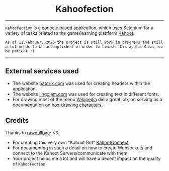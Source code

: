 <br>

<h1 align="center">
  Kahoofection
</h1>

---

`Kahoofection` is a console based application, which uses Selenium for a variety of tasks related to the game/learning plattform [Kahoot](https://kahoot.com/).

`As of 11.February.2025 the project is still work in progress and still a lot needs to be accomplished in order to finish this application, so be patient ;)`

---

## External services used
- The website [patorjk.com](https://patorjk.com/software/taag/) was used for creating headers within the application.
- The website [lingojam.com](https://lingojam.com/ItalicTextGenerator) was used for creating text in different fonts.
- For drawing most of the menu [Wikipedia](https://wikipedia.org/) did a great job, on serving as a documentation on [box-drawing characters](https://en.wikipedia.org/wiki/Box-drawing_characters).

## Credits
Thanks to [rawnullbyte](https://github.com/rawnullbyte) <3.
- For creating this very own "Kahoot Bot" [KahootConnect](https://github.com/HackySoftOfficial/KahootConnect).
- For documenting in such a detail on how to create Websockets and connect to the Kahoot Servers/communicate with them.
- Your project helps me a lot and will have a decent impact on the quality of `Kahoofection`.
